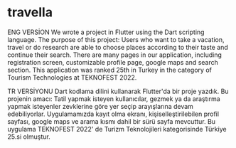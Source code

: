 # travella

ENG VERSİON
We wrote a project in Flutter using the Dart scripting language. 
The purpose of this project: Users who want to take a vacation,
travel or do research are able to choose places according to their taste and continue their search.
There are many pages in our application, including registration screen, customizable profile page, google maps and search section.
This application was ranked 25th in Turkey in the category of Tourism Technologies at TEKNOFEST 2022.


TR VERSİYONU
Dart kodlama dilini kullanarak Flutter'da bir proje yazdık.
Bu projenin amacı: Tatil yapmak isteyen kullanıcılar,
gezmek ya da araştırma yapmak isteyenler zevklerine göre yer seçip arayışlarına devam edebiliyorlar.
Uygulamamızda kayıt olma ekranı, kişiselleştirilebilen profil sayfası, google maps ve arama kısmı dahil bir sürü sayfa mevcuttur.
Bu uygulama TEKNOFEST 2022' de Turizm Teknolojileri kategorisinde Türkiye 25.si olmuştur.
